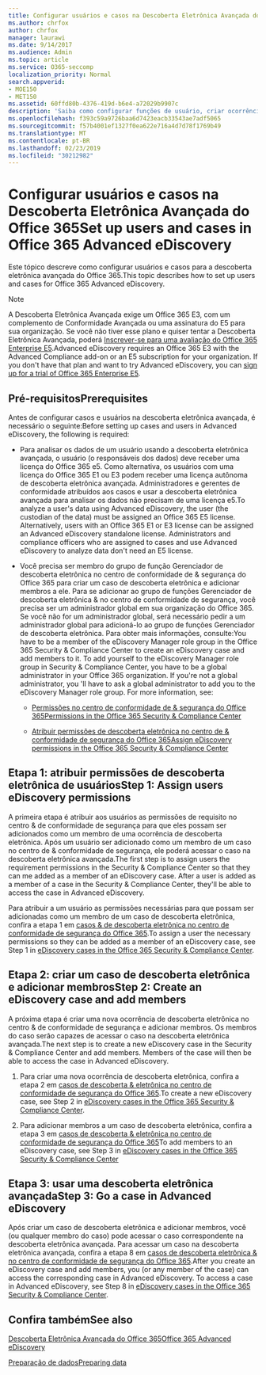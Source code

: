 ```yaml
---
title: Configurar usuários e casos na Descoberta Eletrônica Avançada do Office 365
ms.author: chrfox
author: chrfox
manager: laurawi
ms.date: 9/14/2017
ms.audience: Admin
ms.topic: article
ms.service: O365-seccomp
localization_priority: Normal
search.appverid:
- MOE150
- MET150
ms.assetid: 60ffd80b-4376-419d-b6e4-a72029b9907c
description: 'Saiba como configurar funções de usuário, criar ocorrências e atribuir usuários a casos na descoberta eletrônica avançada do Office 365.  '
ms.openlocfilehash: f393c59a9726baa6d7423eacb33543ae7adf5065
ms.sourcegitcommit: f57b4001ef1327f0ea622e716a4d7d78f1769b49
ms.translationtype: MT
ms.contentlocale: pt-BR
ms.lasthandoff: 02/23/2019
ms.locfileid: "30212982"
---
```

# <a name="set-up-users-and-cases-in-office-365-advanced-ediscovery"></a><span data-ttu-id="641dc-103">Configurar usuários e casos na Descoberta Eletrônica Avançada do Office 365</span><span class="sxs-lookup"><span data-stu-id="641dc-103">Set up users and cases in Office 365 Advanced eDiscovery</span></span>

<span data-ttu-id="641dc-104">Este tópico descreve como configurar usuários e casos para a descoberta eletrônica avançada do Office 365.</span><span class="sxs-lookup"><span data-stu-id="641dc-104">This topic describes how to set up users and cases for Office 365 Advanced eDiscovery.</span></span>
  
> [!NOTE]
> <span data-ttu-id="641dc-p101">A Descoberta Eletrônica Avançada exige um Office 365 E3, com um complemento de Conformidade Avançada ou uma assinatura do E5 para sua organização. Se você não tiver esse plano e quiser tentar a Descoberta Eletrônica Avançada, poderá [Inscrever-se para uma avaliação do Office 365 Enterprise E5](https://go.microsoft.com/fwlink/p/?LinkID=698279).</span><span class="sxs-lookup"><span data-stu-id="641dc-p101">Advanced eDiscovery requires an Office 365 E3 with the Advanced Compliance add-on or an E5 subscription for your organization. If you don't have that plan and want to try Advanced eDiscovery, you can [sign up for a trial of Office 365 Enterprise E5](https://go.microsoft.com/fwlink/p/?LinkID=698279).</span></span> 
  
## <a name="prerequisites"></a><span data-ttu-id="641dc-107">Pré-requisitos</span><span class="sxs-lookup"><span data-stu-id="641dc-107">Prerequisites</span></span>

<span data-ttu-id="641dc-108">Antes de configurar casos e usuários na descoberta eletrônica avançada, é necessário o seguinte:</span><span class="sxs-lookup"><span data-stu-id="641dc-108">Before setting up cases and users in Advanced eDiscovery, the following is required:</span></span>
  
- <span data-ttu-id="641dc-p102">Para analisar os dados de um usuário usando a descoberta eletrônica avançada, o usuário (o responsáveis dos dados) deve receber uma licença do Office 365 e5. Como alternativa, os usuários com uma licença do Office 365 E1 ou E3 podem receber uma licença autônoma de descoberta eletrônica avançada. Administradores e gerentes de conformidade atribuídos aos casos e usar a descoberta eletrônica avançada para analisar os dados não precisam de uma licença e5.</span><span class="sxs-lookup"><span data-stu-id="641dc-p102">To analyze a user's data using Advanced eDiscovery, the user (the custodian of the data) must be assigned an Office 365 E5 license. Alternatively, users with an Office 365 E1 or E3 license can be assigned an Advanced eDiscovery standalone license. Administrators and compliance officers who are assigned to cases and use Advanced eDiscovery to analyze data don't need an E5 license.</span></span> 
    
- <span data-ttu-id="641dc-p103">Você precisa ser membro do grupo de função Gerenciador de descoberta eletrônica no centro de conformidade de &amp; segurança do Office 365 para criar um caso de descoberta eletrônica e adicionar membros a ele. Para se adicionar ao grupo de funções Gerenciador de descoberta eletrônica &amp; no centro de conformidade de segurança, você precisa ser um administrador global em sua organização do Office 365. Se você não for um administrador global, será necessário pedir a um administrador global para adicioná-lo ao grupo de funções Gerenciador de descoberta eletrônica. Para obter mais informações, consulte:</span><span class="sxs-lookup"><span data-stu-id="641dc-p103">You have to be a member of the eDiscovery Manager role group in the Office 365 Security &amp; Compliance Center to create an eDiscovery case and add members to it. To add yourself to the eDiscovery Manager role group in Security &amp; Compliance Center, you have to be a global administrator in your Office 365 organization. If you're not a global administrator, you 'll have to ask a global administrator to add you to the eDiscovery Manager role group. For more information, see:</span></span>
    
  - [<span data-ttu-id="641dc-116">Permissões no centro de conformidade de &amp; segurança do Office 365</span><span class="sxs-lookup"><span data-stu-id="641dc-116">Permissions in the Office 365 Security &amp; Compliance Center</span></span>](permissions-in-the-security-and-compliance-center.md)
    
  - [<span data-ttu-id="641dc-117">Atribuir permissões de descoberta eletrônica no centro de &amp; conformidade de segurança do Office 365</span><span class="sxs-lookup"><span data-stu-id="641dc-117">Assign eDiscovery permissions in the Office‍ 365 Security &amp; Compliance Center</span></span>](assign-ediscovery-permissions.md)
    
## <a name="step-1-assign-users-ediscovery-permissions"></a><span data-ttu-id="641dc-118">Etapa 1: atribuir permissões de descoberta eletrônica de usuários</span><span class="sxs-lookup"><span data-stu-id="641dc-118">Step 1: Assign users eDiscovery permissions</span></span>

<span data-ttu-id="641dc-p104">A primeira etapa é atribuir aos usuários as permissões de requisito no centro &amp; de conformidade de segurança para que eles possam ser adicionados como um membro de uma ocorrência de descoberta eletrônica. Após um usuário ser adicionado como um membro de um caso no centro de &amp; conformidade de segurança, ele poderá acessar o caso na descoberta eletrônica avançada.</span><span class="sxs-lookup"><span data-stu-id="641dc-p104">The first step is to assign users the requirement permissions in the Security &amp; Compliance Center so that they can me added as a member of an eDiscovery case. After a user is added as a member of a case in the Security &amp; Compliance Center, they'll be able to access the case in Advanced eDiscovery.</span></span>
  
<span data-ttu-id="641dc-121">Para atribuir a um usuário as permissões necessárias para que possam ser adicionadas como um membro de um caso de descoberta eletrônica, confira a etapa 1 em [casos &amp; de descoberta eletrônica no centro de conformidade de segurança do Office 365](ediscovery-cases.md#step-1-assign-ediscovery-permissions-to-potential-case-members).</span><span class="sxs-lookup"><span data-stu-id="641dc-121">To assign a user the necessary permissions so they can be added as a member of an eDiscovery case, see Step 1 in [eDiscovery cases in the Office 365 Security &amp; Compliance Center](ediscovery-cases.md#step-1-assign-ediscovery-permissions-to-potential-case-members).</span></span>
  
## <a name="step-2-create-an-ediscovery-case-and-add-members"></a><span data-ttu-id="641dc-122">Etapa 2: criar um caso de descoberta eletrônica e adicionar membros</span><span class="sxs-lookup"><span data-stu-id="641dc-122">Step 2: Create an eDiscovery case and add members</span></span>

<span data-ttu-id="641dc-p105">A próxima etapa é criar uma nova ocorrência de descoberta eletrônica no centro &amp; de conformidade de segurança e adicionar membros. Os membros do caso serão capazes de acessar o caso na descoberta eletrônica avançada.</span><span class="sxs-lookup"><span data-stu-id="641dc-p105">The next step is to create a new eDiscovery case in the Security &amp; Compliance Center and add members. Members of the case will then be able to access the case in Advanced eDiscovery.</span></span>
  
1. <span data-ttu-id="641dc-125">Para criar uma nova ocorrência de descoberta eletrônica, confira a etapa 2 em [casos de descoberta &amp; eletrônica no centro de conformidade de segurança do Office 365](ediscovery-cases.md#step-2-create-a-new-case).</span><span class="sxs-lookup"><span data-stu-id="641dc-125">To create a new eDiscovery case, see Step 2 in [eDiscovery cases in the Office 365 Security &amp; Compliance Center](ediscovery-cases.md#step-2-create-a-new-case).</span></span>
    
2. <span data-ttu-id="641dc-126">Para adicionar membros a um caso de descoberta eletrônica, confira a etapa 3 em [casos de descoberta &amp; eletrônica no centro de conformidade de segurança do Office 365](ediscovery-cases.md#step-3-add-members-to-a-case)</span><span class="sxs-lookup"><span data-stu-id="641dc-126">To add members to an eDiscovery case, see Step 3 in [eDiscovery cases in the Office 365 Security &amp; Compliance Center](ediscovery-cases.md#step-3-add-members-to-a-case)</span></span>
    
## <a name="step-3-go-a-case-in-advanced-ediscovery"></a><span data-ttu-id="641dc-127">Etapa 3: usar uma descoberta eletrônica avançada</span><span class="sxs-lookup"><span data-stu-id="641dc-127">Step 3: Go a case in Advanced eDiscovery</span></span>

<span data-ttu-id="641dc-p106">Após criar um caso de descoberta eletrônica e adicionar membros, você (ou qualquer membro do caso) pode acessar o caso correspondente na descoberta eletrônica avançada. Para acessar um caso na descoberta eletrônica avançada, confira a etapa 8 em [casos de descoberta eletrônica &amp; no centro de conformidade de segurança do Office 365](ediscovery-cases.md#step-8-go-to-the-case-in-advanced-ediscovery).</span><span class="sxs-lookup"><span data-stu-id="641dc-p106">After you create an eDiscovery case and add members, you (or any member of the case) can access the corresponding case in Advanced eDiscovery. To access a case in Advanced eDiscovery, see Step 8 in [eDiscovery cases in the Office 365 Security &amp; Compliance Center](ediscovery-cases.md#step-8-go-to-the-case-in-advanced-ediscovery).</span></span>
  
## <a name="see-also"></a><span data-ttu-id="641dc-130">Confira também</span><span class="sxs-lookup"><span data-stu-id="641dc-130">See also</span></span>

[<span data-ttu-id="641dc-131">Descoberta Eletrônica Avançada do Office 365</span><span class="sxs-lookup"><span data-stu-id="641dc-131">Office 365 Advanced eDiscovery</span></span>](office-365-advanced-ediscovery.md)
  
[<span data-ttu-id="641dc-132">Preparação de dados</span><span class="sxs-lookup"><span data-stu-id="641dc-132">Preparing data</span></span>](prepare-data-for-advanced-ediscovery.md)
 